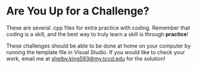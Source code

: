# Are You Up for a Challenge?
These are several .cpp files for extra practice with coding. Remember that coding is a skill, and the best way to truly learn a skill is through __practice__! 

These challenges should be able to be done at home on your computer by running the template file in Visual Studio. If you would like to check your work, email me at shelby.king593@my.tccd.edu for the solution!
